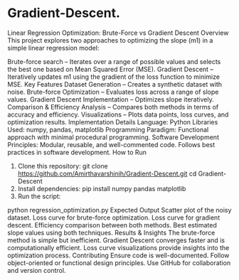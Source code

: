 # Gradient-Descent.
Linear Regression Optimization: Brute-Force vs Gradient Descent
Overview
This project explores two approaches to optimizing the slope (m1) in a simple linear regression model:

Brute-force search – Iterates over a range of possible values and selects the best one based on Mean Squared Error (MSE).
Gradient Descent – Iteratively updates m1 using the gradient of the loss function to minimize MSE.
Key Features
Dataset Generation – Creates a synthetic dataset with noise.
Brute-force Optimization – Evaluates loss across a range of slope values.
Gradient Descent Implementation – Optimizes slope iteratively.
Comparison & Efficiency Analysis – Compares both methods in terms of accuracy and efficiency.
Visualizations – Plots data points, loss curves, and optimization results.
Implementation Details
Language: Python
Libraries Used: numpy, pandas, matplotlib
Programming Paradigm: Functional approach with minimal procedural programming.
Software Development Principles:
Modular, reusable, and well-commented code.
Follows best practices in software development.
How to Run
1. Clone this repository:
git clone https://github.com/Amirthavarshinih/Gradient-Descent.git
cd Gradient-Descent
2. Install dependencies:
pip install numpy pandas matplotlib
3. Run the script:

python regression_optimization.py
Expected Output
Scatter plot of the noisy dataset.
Loss curve for brute-force optimization.
Loss curve for gradient descent.
Efficiency comparison between both methods.
Best estimated slope values using both techniques.
Results & Insights
The brute-force method is simple but inefficient.
Gradient Descent converges faster and is computationally efficient.
Loss curve visualizations provide insights into the optimization process.
Contributing
Ensure code is well-documented.
Follow object-oriented or functional design principles.
Use GitHub for collaboration and version control.
